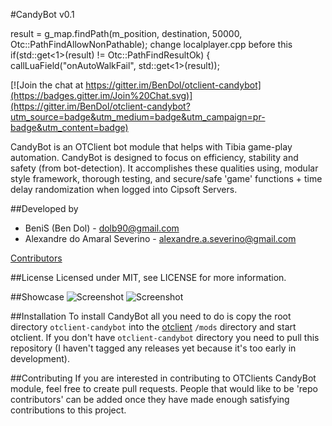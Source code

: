 #CandyBot v0.1

result = g_map.findPath(m_position, destination, 50000, Otc::PathFindAllowNonPathable);
change localplayer.cpp before this
if(std::get<1>(result) != Otc::PathFindResultOk) {
    callLuaField("onAutoWalkFail", std::get<1>(result));


[![Join the chat at https://gitter.im/BenDol/otclient-candybot](https://badges.gitter.im/Join%20Chat.svg)](https://gitter.im/BenDol/otclient-candybot?utm_source=badge&utm_medium=badge&utm_campaign=pr-badge&utm_content=badge)

CandyBot is an OTClient bot module that helps with Tibia game-play automation. CandyBot is designed to focus on efficiency, stability and safety (from bot-detection). It accomplishes these qualities using, modular style framework, thorough testing, and secure/safe 'game' functions + time delay randomization when logged into Cipsoft Servers.

##Developed by
* BeniS (Ben Dol) - dolb90@gmail.com
* Alexandre do Amaral Severino - alexandre.a.severino@gmail.com

[Contributors](https://github.com/BeniS/otclient-candybot/graphs/contributors)

##License
Licensed under MIT, see LICENSE for more information.

##Showcase
![Screenshot](https://dl.dropbox.com/u/49948294/otclient/candybot_support.png)
![Screenshot](https://dl.dropbox.com/u/49948294/otclient/candybot_afk.png)

##Installation
To install CandyBot all you need to do is copy the root directory `otclient-candybot` into the [otclient](https://github.com/edubart/otclient) `/mods` directory and start otclient. If you don't have `otclient-candybot` directory you need to pull this repository (I haven't tagged any releases yet because it's too early in development).

##Contributing
If you are interested in contributing to OTClients CandyBot module, feel free to create pull requests. People that would like to be 'repo contributors' can be added once they have made enough satisfying contributions to this project.
